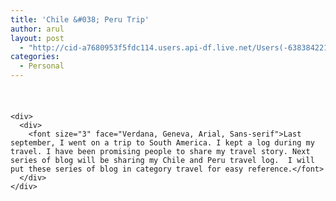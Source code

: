 ```yaml
---
title: 'Chile &#038; Peru Trip'
author: arul
layout: post
  - "http://cid-a7680953f5fdc114.users.api-df.live.net/Users(-6383842215583694572)/Blogs('A7680953F5FDC114!113')/Entries('A7680953F5FDC114!462')?authkey=NzXxYOsM*PI%24"
categories:
  - Personal
---
```

<div id="msgcns!A7680953F5FDC114!462" class="bvMsg">
  <div>
    <h4 style="margin-bottom:0;">
       
    </h4>
    
    <div>
      <div>
        <font size="3" face="Verdana, Geneva, Arial, Sans-serif">Last september, I went on a trip to South America. I kept a log during my travel. I have been promising people to share my travel story. Next series of blog will be sharing my Chile and Peru travel log.  I will put these series of blog in category travel for easy reference.</font>
      </div>
    </div>
  </div>
</div>
